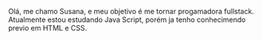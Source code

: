 Olá, me chamo Susana, e meu objetivo é me tornar progamadora fullstack.
Atualmente estou estudando Java Script, porém ja tenho conhecimendo previo em HTML e CSS.
